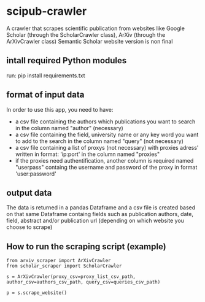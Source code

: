 # scipub-crawler
A crawler that scrapes scientific publication from websites like Google Scholar (through the ScholarCrawler class), ArXiv (through the ArXivCrawler class) 
Semantic Scholar website version is non final

## intall required Python modules
run: pip install requirements.txt

## format of input data
In order to use this app, you need to have:
- a csv file containing the authors which publications you want to search in the column named "author" (necessary)
- a csv file containing the field, university name or any key word you want to add to the search in the column named "query" (not necessary)
- a csv file containing a list of proxys (not necessary) with proxies adress' written in format: 'ip:port' in the column named "proxies"
- if the proxies need authentification, another column is required named "userpass" containg the username and password of the proxy in format 'user:password'

## output data
The data is returned in a pandas Dataframe and a csv file is created based on that same Dataframe containg fields such as publication authors, date, field, abstract and/or publication url (depending on which website you choose to scrape)

## How to run the scraping script (example)

```
from arxiv_scraper import ArXivCrawler
from scholar_scraper import ScholarCrawler

s = ArXivCrawler(proxy_csv=proxy_list_csv_path, author_csv=authors_csv_path, query_csv=queries_csv_path)

p = s.scrape_website()
```